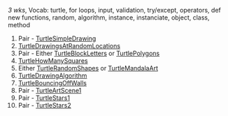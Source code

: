 
*3 wks*, Vocab: turtle, for loops, input, validation, try/except, operators, def new functions, random, algorithm, instance, instanciate, object, class, method

1. Pair - [TurtleSimpleDrawing]({{site:baseurl}}/apcsp/turtleart/012TurtleSimpleDrawing/)
1. [TurtleDrawingsAtRandomLocations]({{site:baseurl}}/apcsp/turtleart/025TurtleDrawingsAtRandomLocations/)
1. Pair - Either [TurtleBlockLetters]({{site:baseurl}}/apcsp/turtleart/026TurtleBlockLetters/) or [TurtlePolygons]({{site:baseurl}}/apcsp/turtleart/013TurtlePolygons/)
1. [TurtleHowManySquares]({{site:baseurl}}/apcsp/turtleart/014TurtleHowManySquares/)
1. Either [TurtleRandomShapes]({{site:baseurl}}/apcsp/turtleart/015TurtleRandomShapes/) or [TurtleMandalaArt]({{site:baseurl}}/apcsp/turtleart/018TurtleMandalaArt/)
1. [TurtleDrawingAlgorithm]({{site:baseurl}}/apcsp/turtleart/019TurtleDrawingAlgorithm/)
1. [TurtleBouncingOffWalls]({{site:baseurl}}/apcsp/turtleart/020TurtleBouncingOffWalls/)
1. Pair - [TurtleArtScene1]({{site:baseurl}}/apcsp/turtleart/021TurtleArtScene1/)
1. Pair - [TurtleStars1]({{site:baseurl}}/apcsp/turtleart/016TurtleStars1/)
1. Pair - [TurtleStars2]({{site:baseurl}}/apcsp/turtleart/017TurtleStars2/)
